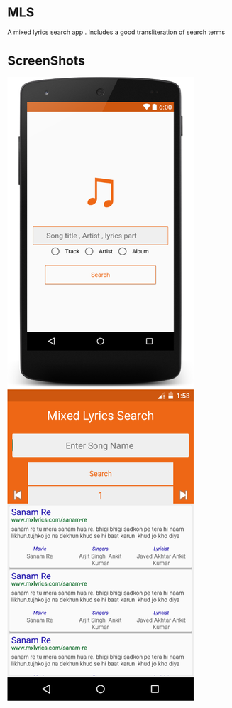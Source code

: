 # MLS
A mixed lyrics search app . Includes a good transliteration of search terms

# ScreenShots
<img src="/layout-2016-06-16-122628.png" width="420px" height="700px" alt="Home Page">
<img src="/device-2016-06-16-112811.png" width="420px" height="700px" alt="Search Page">

